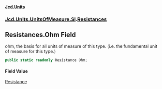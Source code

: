 #### [Jcd.Units](index.md 'index')
### [Jcd.Units.UnitsOfMeasure.SI](Jcd.Units.UnitsOfMeasure.SI.md 'Jcd.Units.UnitsOfMeasure.SI').[Resistances](Resistances.md 'Jcd.Units.UnitsOfMeasure.SI.Resistances')

## Resistances.Ohm Field

ohm, the basis for all units of measure of this type. (i.e. the fundamental unit of measure for this type.)

```csharp
public static readonly Resistance Ohm;
```

#### Field Value
[Resistance](Resistance.md 'Jcd.Units.UnitTypes.Resistance')